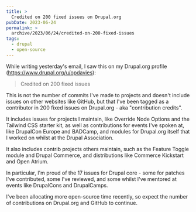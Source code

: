 ```yaml
---
title: >
  Credited on 200 fixed issues on Drupal.org
pubDate: 2023-06-24
permalink: >
  archive/2023/06/24/credited-on-200-fixed-issues
tags:
  - drupal
  - open-source
---
```


While writing yesterday's email, I saw this on my Drupal.org profile (https://www.drupal.org/u/opdavies):

> Credited on 200 fixed issues

This is not the number of commits I've made to projects and doesn't include issues on other websites like GitHub, but that I've been tagged as a contributor in 200 fixed issues on Drupal.org - aka "contribution credits".

It includes issues for projects I maintain, like Override Node Options and the Tailwind CSS starter kit, as well as contributions for events I've spoken at, like DrupalCon Europe and BADCamp, and modules for Drupal.org itself that I worked on whilst at the Drupal Association.

It also includes contrib projects others maintain, such as the Feature Toggle module and Drupal Commerce, and distributions like Commerce Kickstart and Open Atrium.

In particular, I'm proud of the 17 issues for Drupal core - some for patches I've contributed, some I've reviewed, and some whilst I've mentored at events like DrupalCons and DrupalCamps.

I've been allocating more open-source time recently, so expect the number of contributions on Drupal.org and GitHub to continue.
